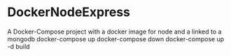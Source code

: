 # DockerNodeExpress
A Docker-Compose project with a docker image for node and a linked to a mongodb
docker-compose up
docker-compose down
docker-compose up -d build
